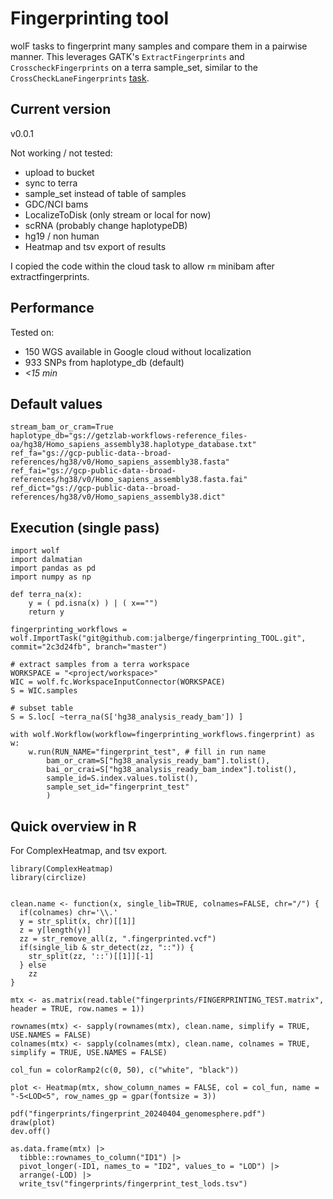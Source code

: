 # Fingerprinting tool

wolF tasks to fingerprint many samples and compare them in a pairwise manner. This leverages GATK's `ExtractFingerprints` and `CrosscheckFingerprints` on a terra sample_set, similar to the `CrossCheckLaneFingerprints` [task](https://github.com/getzlab/picard_TOOL/blob/6ca4f895f0ddd72c9bdcaebc706b1e4d4a2d8967/wolF/tasks.py#L27-L65).

## Current version

v0.0.1

Not working / not tested: 

- upload to bucket
- sync to terra
- sample_set instead of table of samples
- GDC/NCI bams
- LocalizeToDisk (only stream or local for now)
- scRNA (probably change haplotypeDB)
- hg19 / non human
- Heatmap and tsv export of results

I copied the code within the cloud task to allow `rm` minibam after extractfingerprints.

## Performance

Tested on:

- 150 WGS available in Google cloud without localization
- 933 SNPs from haplotype_db (default)
- *<15 min*

## Default values

```
stream_bam_or_cram=True
haplotype_db="gs://getzlab-workflows-reference_files-oa/hg38/Homo_sapiens_assembly38.haplotype_database.txt"
ref_fa="gs://gcp-public-data--broad-references/hg38/v0/Homo_sapiens_assembly38.fasta"
ref_fai="gs://gcp-public-data--broad-references/hg38/v0/Homo_sapiens_assembly38.fasta.fai"
ref_dict="gs://gcp-public-data--broad-references/hg38/v0/Homo_sapiens_assembly38.dict"
```

## Execution (single pass)

```
import wolf
import dalmatian
import pandas as pd
import numpy as np

def terra_na(x):
    y = ( pd.isna(x) ) | ( x=="")
    return y

fingerprinting_workflows = wolf.ImportTask("git@github.com:jalberge/fingerprinting_TOOL.git", commit="2c3d24fb", branch="master")

# extract samples from a terra workspace
WORKSPACE = "<project/workspace>"
WIC = wolf.fc.WorkspaceInputConnector(WORKSPACE)
S = WIC.samples

# subset table
S = S.loc[ ~terra_na(S['hg38_analysis_ready_bam']) ]

with wolf.Workflow(workflow=fingerprinting_workflows.fingerprint) as w:
    w.run(RUN_NAME="fingerprint_test", # fill in run name
        bam_or_cram=S["hg38_analysis_ready_bam"].tolist(),
        bai_or_crai=S["hg38_analysis_ready_bam_index"].tolist(),
        sample_id=S.index.values.tolist(),
        sample_set_id="fingerprint_test"
        )
```

## Quick overview in R

For ComplexHeatmap, and tsv export.

```{R}
library(ComplexHeatmap)
library(circlize)


clean.name <- function(x, single_lib=TRUE, colnames=FALSE, chr="/") {
  if(colnames) chr='\\.'
  y = str_split(x, chr)[[1]]
  z = y[length(y)]
  zz = str_remove_all(z, ".fingerprinted.vcf")
  if(single_lib & str_detect(zz, "::")) {
    str_split(zz, '::')[[1]][-1]
  } else
    zz
}

mtx <- as.matrix(read.table("fingerprints/FINGERPRINTING_TEST.matrix", header = TRUE, row.names = 1))

rownames(mtx) <- sapply(rownames(mtx), clean.name, simplify = TRUE, USE.NAMES = FALSE)
colnames(mtx) <- sapply(colnames(mtx), clean.name, colnames = TRUE, simplify = TRUE, USE.NAMES = FALSE)

col_fun = colorRamp2(c(0, 50), c("white", "black"))

plot <- Heatmap(mtx, show_column_names = FALSE, col = col_fun, name = "-5<LOD<5", row_names_gp = gpar(fontsize = 3))

pdf("fingerprints/fingerprint_20240404_genomesphere.pdf")
draw(plot)
dev.off()

as.data.frame(mtx) |> 
  tibble::rownames_to_column("ID1") |>
  pivot_longer(-ID1, names_to = "ID2", values_to = "LOD") |>
  arrange(-LOD) |>
  write_tsv("fingerprints/fingerprint_test_lods.tsv")
```



